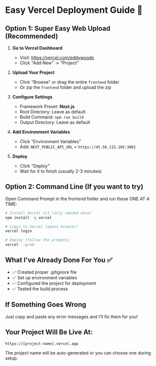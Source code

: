 # Easy Vercel Deployment Guide 🚀

## Option 1: Super Easy Web Upload (Recommended)

1. **Go to Vercel Dashboard**
   - Visit: https://vercel.com/eddywoods
   - Click "Add New" → "Project"

2. **Upload Your Project**
   - Click "Browse" or drag the entire `frontend` folder
   - Or zip the `frontend` folder and upload the zip

3. **Configure Settings**
   - Framework Preset: **Next.js**
   - Root Directory: Leave as default
   - Build Command: `npm run build`
   - Output Directory: Leave as default

4. **Add Environment Variables**
   - Click "Environment Variables"
   - Add: `NEXT_PUBLIC_API_URL` = `https://45.56.115.105:3001`

5. **Deploy**
   - Click "Deploy"
   - Wait for it to finish (usually 2-3 minutes)

## Option 2: Command Line (If you want to try)

Open Command Prompt in the frontend folder and run these ONE AT A TIME:

```bash
# Install Vercel CLI (only needed once)
npm install -g vercel

# Login to Vercel (opens browser)
vercel login

# Deploy (follow the prompts)
vercel --prod
```

## What I've Already Done For You ✅

- ✅ Created proper .gitignore file
- ✅ Set up environment variables
- ✅ Configured the project for deployment
- ✅ Tested the build process

## If Something Goes Wrong

Just copy and paste any error messages and I'll fix them for you!

## Your Project Will Be Live At:
`https://[project-name].vercel.app`

The project name will be auto-generated or you can choose one during setup.
